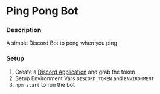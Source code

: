 # Ping Pong Bot

### Description
A simple Discord Bot to pong when you ping

### Setup
1. Create a [Discord Application](https://discord.com/developers/applications) and grab the token
2. Setup Environment Vars `DISCORD_TOKEN` and `ENVIRONMENT` 
3. `npm start` to run the bot

